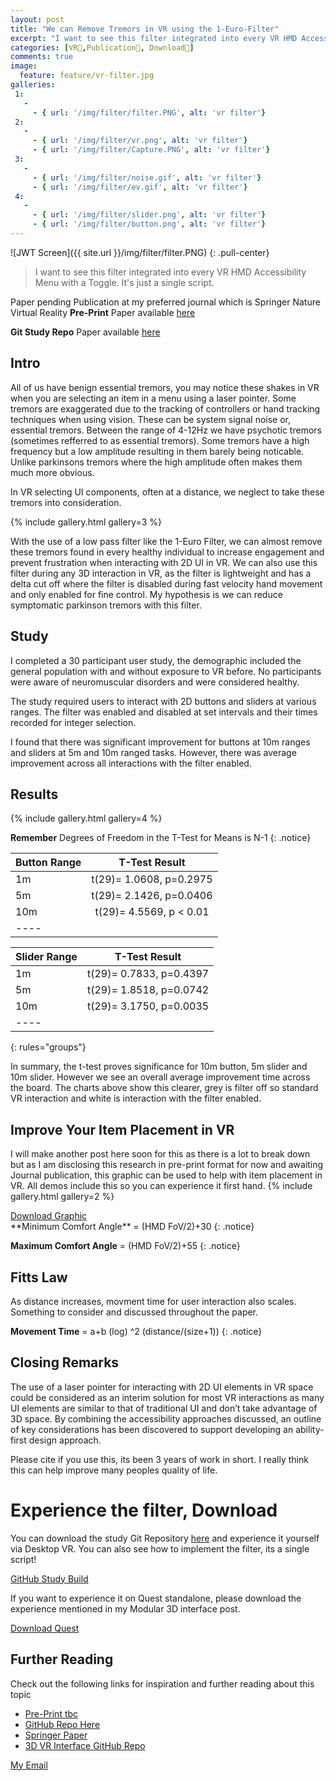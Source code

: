```yaml
---
layout: post
title: "We can Remove Tremors in VR using the 1-Euro-Filter"
excerpt: "I want to see this filter integrated into every VR HMD Accessibility Menu with a Toggle. It’s just a single script.. One core component discovered during my PhD for the best part of 3 years. Review process is killing me so have decided to share the science now and wait on journal publication. We CAN remove tremors in VR. I want every VR system to have this as an option in Meta / Valve / Pico Accessibility Settings."
categories: [VR🥽,Publication📕, Download🔻]
comments: true
image:
  feature: feature/vr-filter.jpg
galleries:
 1:
   -
     - { url: '/img/filter/filter.PNG', alt: 'vr filter'}
 2:
   -
     - { url: '/img/filter/vr.png', alt: 'vr filter'}
     - { url: '/img/filter/Capture.PNG', alt: 'vr filter'}     
 3:
   -
     - { url: '/img/filter/noise.gif', alt: 'vr filter'}
     - { url: '/img/filter/ev.gif', alt: 'vr filter'}
 4:
   -
     - { url: '/img/filter/slider.png', alt: 'vr filter'}
     - { url: '/img/filter/button.png', alt: 'vr filter'}
---
```


![JWT Screen]({{ site.url }}/img/filter/filter.PNG)
{: .pull-center}
> I want to see this filter integrated into every VR HMD Accessibility Menu with a Toggle. It's just a single script.

Paper pending Publication at my preferred journal which is Springer Nature Virtual Reality
**Pre-Print** Paper available [here]()          

**Git Study Repo** Paper available [here](https://github.com/corriedotdev/vr-tremor-reduction)      

## Intro
All of us have benign essential tremors, you may notice these shakes in VR when you are selecting an item in a menu using a laser pointer. Some tremors are exaggerated due to the tracking of controllers or hand tracking techniques when using vision. These can be system signal noise or, essential tremors. Between the range of 4-12Hz we have psychotic tremors (sometimes refferred to as essential tremors). Some tremors have a high frequency but a low amplitude resulting in them barely being noticable. Unlike parkinsons tremors where the high amplitude often makes them much more obvious. 

In VR selecting UI components, often at a distance, we neglect to take these tremors into consideration. 

{% include gallery.html  gallery=3 %}


With the use of a low pass filter like the 1-Euro Filter, we can almost remove these tremors found in every healthy individual to increase engagement and prevent frustration when interacting with 2D UI in VR. We can also use this filter during any 3D interaction in VR, as the filter is lightweight and has a delta cut off where the filter is disabled during fast velocity hand movement and only enabled for fine control. My hypothesis is we can reduce symptomatic parkinson tremors with this filter.


## Study

I completed a 30 participant user study, the demographic included the general population with and without exposure to VR before. No participants were aware of neuromuscular disorders and were considered healthy. 

The study required users to interact with 2D buttons and sliders at various ranges. The filter was enabled and disabled at set intervals and their times recorded for integer selection. 

I found that there was significant improvement for buttons at 10m ranges and sliders at 5m and 10m ranged tasks. However, there was average improvement across all interactions with the filter enabled. 

## Results
{% include gallery.html  gallery=4 %}

**Remember** Degrees of Freedom in the T-Test for Means is N-1 
{: .notice}


| Button Range | T-Test Result| 
|:--------|:-------:|
| 1m   | t(29)= 1.0608, p=0.2975  | 
| 5m   | t(29)= 2.1426, p=0.0406  | 
| 10m  | t(29)= 4.5569, p < 0.01  | 
|----


| Slider Range |T-Test Result| 
|:--------|:-------:|
| 1m   | t(29)= 0.7833, p=0.4397  | 
| 5m   | t(29)= 1.8518, p=0.0742  | 
| 10m  | t(29)= 3.1750, p=0.0035  | 
|----

{: rules="groups"}

In summary, the t-test proves significance for 10m button, 5m slider and 10m slider. However we see an overall average improvement time across the board. The charts above show this clearer, grey is filter off so standard VR interaction and white is interaction with the filter enabled.

## Improve Your Item Placement in VR
I will make another post here soon for this as there is a lot to break down but as I am disclosing this research in pre-print format for now and awaiting Journal publication, this graphic can be used to help with item placement in VR. All demos include this so you can experience it first hand.
{% include gallery.html  gallery=2 %}
<div markdown="0"><a href="https://corrie.dev/img/filter/vr.png" class="btn btn-success" download >Download Graphic</a></div>
**Minimum Comfort Angle** = (HMD FoV/2)+30 
{: .notice}

**Maximum Comfort Angle** = (HMD FoV/2)+55 
{: .notice}

## Fitts Law
As distance increases, movment time for user interaction also scales. Something to consider and discussed throughout the paper.

**Movement Time** = a+b (log) ^2  (distance/(size+1))
{: .notice}

## Closing Remarks
The use of a laser pointer for interacting with 2D UI elements in VR space could be considered as an interim solution for most VR interactions as many UI elements are similar to that of traditional UI and don’t take advantage of 3D space. By combining the accessibility approaches discussed, an outline of key considerations has been discovered to support developing an ability-first design approach.

Please cite if you use this, its been 3 years of work in short. I really think this can help improve many peoples quality of life. 


# Experience the filter, Download 
You can download the study Git Repository [here](https://github.com/corriedotdev/vr-tremor-reduction) and experience it yourself via Desktop VR. You can also see how to implement the filter, its a single script!

<div markdown="0"><a href="https://github.com/corriedotdev/vr-tremor-reduction/releases/tag/vr" class="btn btn-info" download >GitHub Study Build</a></div>

If you want to experience it on Quest standalone, please download the experience mentioned in my Modular 3D interface post. 
<div markdown="0"><a href="https://drive.google.com/file/d/1a3d-kjpbjUMr74AmUbnhwgbjU7NUtXv4/view?usp=sharing" class="btn btn-success" download >Download Quest</a></div>

## Further Reading
Check out the following links for inspiration and further reading about this topic
* [Pre-Print tbc]()
* [GitHub Repo Here](https://github.com/corriedotdev/vr-tremor-reduction)
* [Springer Paper](https://link.springer.com/chapter/10.1007/978-3-031-35634-6_2)
* [3D VR Interface GitHub Repo](https://github.com/corriedotdev/vr-modular-3d-gui)


<a href="#" id="emailclick" onclick="replace_email()">My Email</a>

<!-- SCRIPTS HERE -->
<script>
var email;

function add_mailto() {
  const elem = document.getElementById("emailclick");
  elem.href = `mailto:${email}`;
}

function replace_email() {
  // spam prevention
  const domain = "cjgstudio.com";
  const name = [16, 28, 1, 1, 26, 22];
  const xor_with = 115;
  let constructed = "";
  name.forEach(function(i) {
    constructed += String.fromCharCode(i ^ xor_with);
  })
  email = `${constructed}@${domain}`;
  const elem = document.getElementById("emailclick");
  elem.text = email;

  window.setTimeout(add_mailto, 100);
}
</script>